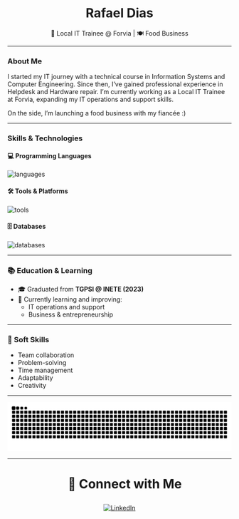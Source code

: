 <h1 align="center">Rafael Dias</h1>

<p align="center">
  💼 Local IT Trainee @ Forvia | 🍽️ Food Business
</p>

---

###  About Me
 
I started my IT journey with a technical course in Information Systems and Computer Engineering. Since then, I’ve gained professional experience in Helpdesk and Hardware repair. I’m currently working as a Local IT Trainee at Forvia, expanding my IT operations and support skills.

On the side, I’m launching a food business with my fiancée :)

---

### Skills & Technologies

#### 💻 Programming Languages
<p>
  <img src="https://skillicons.dev/icons?i=c,cs" alt="languages" />
</p>

#### 🛠️ Tools & Platforms
<p>
  <img src="https://skillicons.dev/icons?i=git,github,unity,androidstudio" alt="tools" />
</p>

#### 🗄️ Databases
<p>
  <img src="https://skillicons.dev/icons?i=mysql" alt="databases" />
</p>

---

### 📚 Education & Learning

- 🎓 Graduated from **TGPSI @ INETE (2023)**
- 📖 Currently learning and improving:
  - IT operations and support
  - Business & entrepreneurship

---

### 🧠 Soft Skills

- Team collaboration  
- Problem-solving  
- Time management  
- Adaptability  
- Creativity  

---

<p align="center">
  <img src="https://raw.githubusercontent.com/L0K1LL/L0K1LL/output/github-contribution-grid-snake-dark.svg?palette=github-dark" alt="GitHub Snake" />
</p>

---

<div id="user-content-toc" align="center">
  <ul>
  <summary><h1> <p> 🤝 Connect with Me </p> </h1></summary>
  </ul>
</div>

<p align="center">
  <a href="https://www.linkedin.com/in/rafael-pdias/" target="_blank">
    <img src="https://skillicons.dev/icons?i=linkedin" alt="LinkedIn" />
  </a>
</p>
